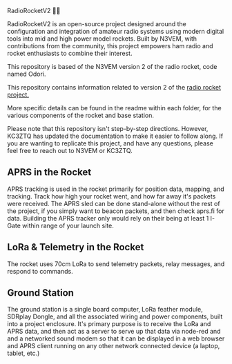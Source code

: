 RadioRocketV2 📡🚀

RadioRocketV2 is an open-source project designed around the configuration and integration of amateur radio systems using modern digital tools into mid and high power model rockets. Built by N3VEM, with contributions from the community, this project empowers ham radio and rocket enthusiasts to combine their interest. 

This repository is based of the N3VEM version 2 of the radio rocket, code named Odori. 

This repository contains information related to version 2 of the [radio rocket project.](https://n3vem.com/rocket)

More specific details can be found in the readme within each folder, for the various components of the rocket and base station.

Please note that this repository isn't step-by-step directions. However, KC3ZTQ has updated the documentation to make it easier to follow along. If you are wanting to replicate this project, and have any questions, please feel free to reach out to N3VEM or KC3ZTQ. 

## APRS in the Rocket
APRS tracking is used in the rocket primarily for position data, mapping, and tracking. Track how high your rocket went, and how far away it's packets were received. The APRS sled can be done stand-alone without the rest of the project, if you simply want to beacon packets, and then check aprs.fi for data. Building the APRS tracker only would rely on their being at least 1 I-Gate within range of your launch site.

## LoRa & Telemetry in the Rocket
The rocket uses 70cm LoRa to send telemetry packets, relay messages, and respond to commands.

## Ground Station
The ground station is a single board computer, LoRa feather module, SDRplay Dongle, and all the associated wiring and power components, built into a project enclosure. It's primary purpose is to receive the LoRa and APRS data, and then act as a server to serve up that data via node-red and and a networked sound modem so that it can be displayed in a web browser and APRS client running on any other network connected device (a laptop, tablet, etc.)
